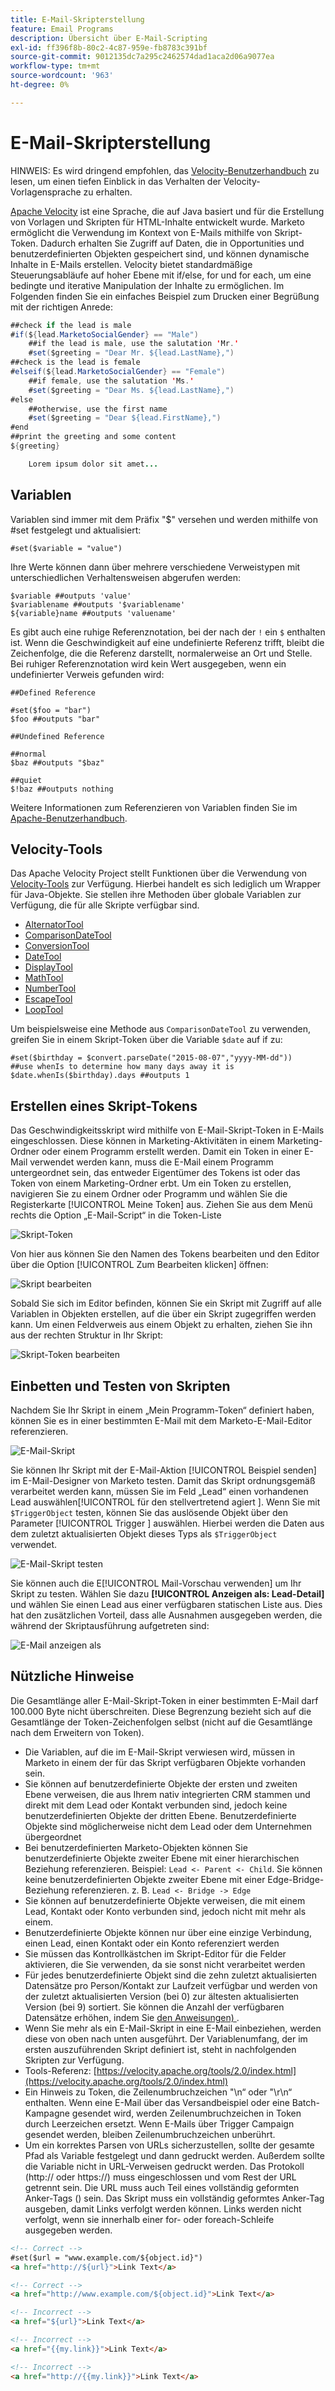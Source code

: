 ```yaml
---
title: E-Mail-Skripterstellung
feature: Email Programs
description: Übersicht über E-Mail-Scripting
exl-id: ff396f8b-80c2-4c87-959e-fb8783c391bf
source-git-commit: 9012135dc7a295c2462574dad1aca2d06a9077ea
workflow-type: tm+mt
source-wordcount: '963'
ht-degree: 0%

---
```


# E-Mail-Skripterstellung

HINWEIS: Es wird dringend empfohlen, das [Velocity-Benutzerhandbuch](https://velocity.apache.org/engine/devel/user-guide.html) zu lesen, um einen tiefen Einblick in das Verhalten der Velocity-Vorlagensprache zu erhalten.

[Apache Velocity](https://velocity.apache.org/) ist eine Sprache, die auf Java basiert und für die Erstellung von Vorlagen und Skripten für HTML-Inhalte entwickelt wurde. Marketo ermöglicht die Verwendung im Kontext von E-Mails mithilfe von Skript-Token. Dadurch erhalten Sie Zugriff auf Daten, die in Opportunities und benutzerdefinierten Objekten gespeichert sind, und können dynamische Inhalte in E-Mails erstellen. Velocity bietet standardmäßige Steuerungsabläufe auf hoher Ebene mit if/else, for und for each, um eine bedingte und iterative Manipulation der Inhalte zu ermöglichen. Im Folgenden finden Sie ein einfaches Beispiel zum Drucken einer Begrüßung mit der richtigen Anrede:

```java
##check if the lead is male
#if(${lead.MarketoSocialGender} == "Male")
    ##if the lead is male, use the salutation 'Mr.'
    #set($greeting = "Dear Mr. ${lead.LastName},")
##check is the lead is female
#elseif(${lead.MarketoSocialGender} == "Female")
    ##if female, use the salutation 'Ms.'
    #set($greeting = "Dear Ms. ${lead.LastName},")
#else
    ##otherwise, use the first name
    #set($greeting = "Dear ${lead.FirstName},")
#end
##print the greeting and some content
${greeting}

    Lorem ipsum dolor sit amet...
```

## Variablen

Variablen sind immer mit dem Präfix &quot;$&quot; versehen und werden mithilfe von #set festgelegt und aktualisiert:

```
#set($variable = "value")
```

Ihre Werte können dann über mehrere verschiedene Verweistypen mit unterschiedlichen Verhaltensweisen abgerufen werden:

```
$variable ##outputs 'value'
$variablename ##outputs '$variablename'
${variable}name ##outputs 'valuename'
```

Es gibt auch eine ruhige Referenznotation, bei der nach der `!` ein `$` enthalten ist. Wenn die Geschwindigkeit auf eine undefinierte Referenz trifft, bleibt die Zeichenfolge, die die Referenz darstellt, normalerweise an Ort und Stelle. Bei ruhiger Referenznotation wird kein Wert ausgegeben, wenn ein undefinierter Verweis gefunden wird:

```
##Defined Reference

#set($foo = "bar")
$foo ##outputs "bar"

##Undefined Reference

##normal
$baz ##outputs "$baz"

##quiet
$!baz ##outputs nothing
```

Weitere Informationen zum Referenzieren von Variablen finden Sie im [Apache-Benutzerhandbuch](https://velocity.apache.org/engine/devel/user-guide.html#formal-reference-notation).

## Velocity-Tools

Das Apache Velocity Project stellt Funktionen über die Verwendung von [Velocity-Tools](https://velocity.apache.org/tools/devel/apidocs/overview-summary.html) zur Verfügung. Hierbei handelt es sich lediglich um Wrapper für Java-Objekte. Sie stellen ihre Methoden über globale Variablen zur Verfügung, die für alle Skripte verfügbar sind.

- [AlternatorTool](https://velocity.apache.org/tools/devel/apidocs/org/apache/velocity/tools/generic/AlternatorTool.html)
- [ComparisonDateTool](https://velocity.apache.org/tools/devel/apidocs/org/apache/velocity/tools/generic/ComparisonDateTool.html)
- [ConversionTool](https://velocity.apache.org/tools/devel/apidocs/org/apache/velocity/tools/generic/ConversionTool.html)
- [DateTool](https://velocity.apache.org/tools/devel/apidocs/org/apache/velocity/tools/generic/DateTool.html)
- [DisplayTool](https://velocity.apache.org/tools/devel/apidocs/org/apache/velocity/tools/generic/DisplayTool.html)
- [MathTool](https://velocity.apache.org/tools/devel/apidocs/org/apache/velocity/tools/generic/MathTool.html)
- [NumberTool](https://velocity.apache.org/tools/devel/apidocs/org/apache/velocity/tools/generic/NumberTool.html)
- [EscapeTool](https://velocity.apache.org/tools/devel/apidocs/org/apache/velocity/tools/generic/EscapeTool.html)
- [LoopTool](https://velocity.apache.org/tools/devel/apidocs/org/apache/velocity/tools/generic/LoopTool.html)

Um beispielsweise eine Methode aus `ComparisonDateTool` zu verwenden, greifen Sie in einem Skript-Token über die Variable `$date` auf if zu:

```
#set($birthday = $convert.parseDate("2015-08-07","yyyy-MM-dd"))
##use whenIs to determine how many days away it is
$date.whenIs($birthday).days ##outputs 1
```

## Erstellen eines Skript-Tokens

Das Geschwindigkeitsskript wird mithilfe von E-Mail-Skript-Token in E-Mails eingeschlossen. Diese können in Marketing-Aktivitäten in einem Marketing-Ordner oder einem Programm erstellt werden. Damit ein Token in einer E-Mail verwendet werden kann, muss die E-Mail einem Programm untergeordnet sein, das entweder Eigentümer des Tokens ist oder das Token von einem Marketing-Ordner erbt. Um ein Token zu erstellen, navigieren Sie zu einem Ordner oder Programm und wählen Sie die Registerkarte [!UICONTROL Meine Token] aus. Ziehen Sie aus dem Menü rechts die Option „E-Mail-Script“ in die Token-Liste

![Skript-Token](assets/script-token.png)

Von hier aus können Sie den Namen des Tokens bearbeiten und den Editor über die Option [!UICONTROL Zum Bearbeiten klicken] öffnen:

![Skript bearbeiten](assets/script-edit.png)

Sobald Sie sich im Editor befinden, können Sie ein Skript mit Zugriff auf alle Variablen in Objekten erstellen, auf die über ein Skript zugegriffen werden kann. Um einen Feldverweis aus einem Objekt zu erhalten, ziehen Sie ihn aus der rechten Struktur in Ihr Skript:

![Skript-Token bearbeiten](assets/edit-script-token.png)

## Einbetten und Testen von Skripten

Nachdem Sie Ihr Skript in einem „Mein Programm-Token“ definiert haben, können Sie es in einer bestimmten E-Mail mit dem Marketo-E-Mail-Editor referenzieren.

![E-Mail-Skript](assets/email-script-marketo-email.png)

Sie können Ihr Skript mit der E-Mail-Aktion [!UICONTROL Beispiel senden] im E-Mail-Designer von Marketo testen. Damit das Skript ordnungsgemäß verarbeitet werden kann, müssen Sie im Feld „Lead“ einen vorhandenen Lead auswählen[!UICONTROL  für den stellvertretend agiert ]. Wenn Sie mit `$TriggerObject` testen, können Sie das auslösende Objekt über den Parameter [!UICONTROL Trigger ] auswählen. Hierbei werden die Daten aus dem zuletzt aktualisierten Objekt dieses Typs als `$TriggerObject` verwendet.

![E-Mail-Skript testen](assets/velocity-test.png)

Sie können auch die E[!UICONTROL Mail-Vorschau verwenden] um Ihr Skript zu testen. Wählen Sie dazu **[!UICONTROL Anzeigen als: Lead-Detail]** und wählen Sie einen Lead aus einer verfügbaren statischen Liste aus. Dies hat den zusätzlichen Vorteil, dass alle Ausnahmen ausgegeben werden, die während der Skriptausführung aufgetreten sind:

![E-Mail anzeigen als](assets/view-as.png)

## Nützliche Hinweise

Die Gesamtlänge aller E-Mail-Skript-Token in einer bestimmten E-Mail darf 100.000 Byte nicht überschreiten. Diese Begrenzung bezieht sich auf die Gesamtlänge der Token-Zeichenfolgen selbst (nicht auf die Gesamtlänge nach dem Erweitern von Token).

- Die Variablen, auf die im E-Mail-Skript verwiesen wird, müssen in Marketo in einem der für das Skript verfügbaren Objekte vorhanden sein.
- Sie können auf benutzerdefinierte Objekte der ersten und zweiten Ebene verweisen, die aus Ihrem nativ integrierten CRM stammen und direkt mit dem Lead oder Kontakt verbunden sind, jedoch keine benutzerdefinierten Objekte der dritten Ebene. Benutzerdefinierte Objekte sind möglicherweise nicht dem Lead oder dem Unternehmen übergeordnet
- Bei benutzerdefinierten Marketo-Objekten können Sie benutzerdefinierte Objekte zweiter Ebene mit einer hierarchischen Beziehung referenzieren. Beispiel: `Lead <- Parent <- Child`. Sie können keine benutzerdefinierten Objekte zweiter Ebene mit einer Edge-Bridge-Beziehung referenzieren. z. B. `Lead <- Bridge -> Edge`
- Sie können auf benutzerdefinierte Objekte verweisen, die mit einem Lead, Kontakt oder Konto verbunden sind, jedoch nicht mit mehr als einem.
- Benutzerdefinierte Objekte können nur über eine einzige Verbindung, einen Lead, einen Kontakt oder ein Konto referenziert werden
- Sie müssen das Kontrollkästchen im Skript-Editor für die Felder aktivieren, die Sie verwenden, da sie sonst nicht verarbeitet werden
- Für jedes benutzerdefinierte Objekt sind die zehn zuletzt aktualisierten Datensätze pro Person/Kontakt zur Laufzeit verfügbar und werden von der zuletzt aktualisierten Version (bei 0) zur ältesten aktualisierten Version (bei 9) sortiert. Sie können die Anzahl der verfügbaren Datensätze erhöhen, indem Sie [den Anweisungen) ](https://experienceleague.adobe.com/en/docs/marketo/using/product-docs/administration/email-setup/change-custom-object-retrieval-limits-in-velocity-scripting).
- Wenn Sie mehr als ein E-Mail-Skript in eine E-Mail einbeziehen, werden diese von oben nach unten ausgeführt. Der Variablenumfang, der im ersten auszuführenden Skript definiert ist, steht in nachfolgenden Skripten zur Verfügung.
- Tools-Referenz: [https://velocity.apache.org/tools/2.0/index.html](https://velocity.apache.org/tools/2.0/index.html)
- Ein Hinweis zu Token, die Zeilenumbruchzeichen &quot;\\n“ oder &quot;\\r\\n“ enthalten. Wenn eine E-Mail über das Versandbeispiel oder eine Batch-Kampagne gesendet wird, werden Zeilenumbruchzeichen in Token durch Leerzeichen ersetzt. Wenn E-Mails über Trigger Campaign gesendet werden, bleiben Zeilenumbruchzeichen unberührt.
- Um ein korrektes Parsen von URLs sicherzustellen, sollte der gesamte Pfad als Variable festgelegt und dann gedruckt werden. Außerdem sollte die Variable nicht in URL-Verweisen gedruckt werden. Das Protokoll (http:// oder https://) muss eingeschlossen und vom Rest der URL getrennt sein. Die URL muss auch Teil eines vollständig geformten Anker-Tags (<a>) sein. Das Skript muss ein vollständig geformtes Anker-Tag ausgeben, damit Links verfolgt werden können. Links werden nicht verfolgt, wenn sie innerhalb einer for- oder foreach-Schleife ausgegeben werden.

```html
<!-- Correct -->
#set($url = "www.example.com/${object.id}")
<a href="http://${url}">Link Text</a>

<!-- Correct -->
<a href="http://www.example.com/${object.id}">Link Text</a>

<!-- Incorrect -->
<a href="${url}">Link Text</a>

<!-- Incorrect -->
<a href="{{my.link}}">Link Text</a>

<!-- Incorrect -->
<a href="http://{{my.link}}">Link Text</a>
```
